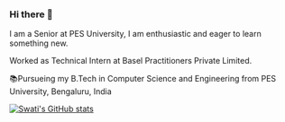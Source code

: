 ### Hi there 👋
I am a Senior at PES University, I am enthusiastic and eager to learn something new.

Worked as Technical Intern at Basel Practitioners Private Limited.

📚Pursueing my B.Tech in Computer Science and Engineering from PES University, Bengaluru, India

[![Swati's GitHub stats](https://github-readme-stats.vercel.app/api?username=swati-maste&show_icons=true&theme=merko&count_private=true)](https://github.com/anuraghazra/github-readme-stats)
